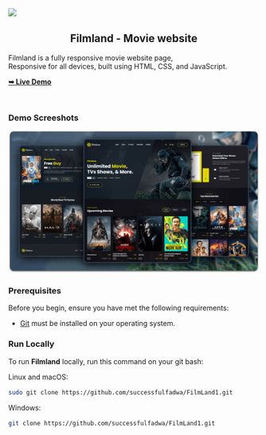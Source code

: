 <br />
  <br />
  
  <img src="./readme-images/LOGO.png" />

  <h2 align="center">Filmland - Movie website</h2>

  Filmland is a fully responsive movie website page, <br />Responsive for all devices, built using HTML, CSS, and JavaScript.

  <a href="https://successfulfadwa.github.io/FilmLand1/"><strong>➥ Live Demo</strong></a>

</div>

<br />

### Demo Screeshots

![Filmland Desktop Demo](./readme-images/desktop.png "Desktop Demo")

### Prerequisites

Before you begin, ensure you have met the following requirements:

* [Git](https://git-scm.com/downloads "Download Git") must be installed on your operating system.

### Run Locally

To run **Filmland** locally, run this command on your git bash:

Linux and macOS:

```bash
sudo git clone https://github.com/successfulfadwa/FilmLand1.git
```

Windows:

```bash
git clone https://github.com/successfulfadwa/FilmLand1.git
```

